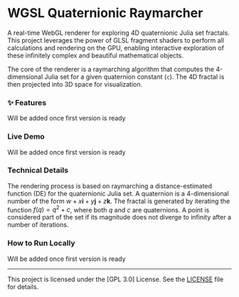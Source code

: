 # WGSL  Quaternionic Raymarcher

A real-time WebGL renderer for exploring 4D quaternionic Julia set fractals. This project leverages the power of GLSL fragment shaders to perform all calculations and rendering on the GPU, enabling interactive exploration of these infinitely complex and beautiful mathematical objects.

The core of the renderer is a raymarching algorithm that computes the 4-dimensional Julia set for a given quaternion constant (`c`). The 4D fractal is then projected into 3D space for visualization.

### ✨ Features

Will be added once first version is ready

###  Live Demo

Will be added once first version is ready

### Technical Details

The rendering process is based on raymarching a distance-estimated function (DE) for the quaternionic Julia set. A quaternion is a 4-dimensional number of the form $w + x\mathbf{i} + y\mathbf{j} + z\mathbf{k}$. The fractal is generated by iterating the function $f(q) = q^2 + c$, where both $q$ and $c$ are quaternions. A point is considered part of the set if its magnitude does not diverge to infinity after a number of iterations.

### How to Run Locally

Will be added once first version is ready

---

This project is licensed under the [GPL 3.0] License. See the [LICENSE](LICENSE) file for details.
